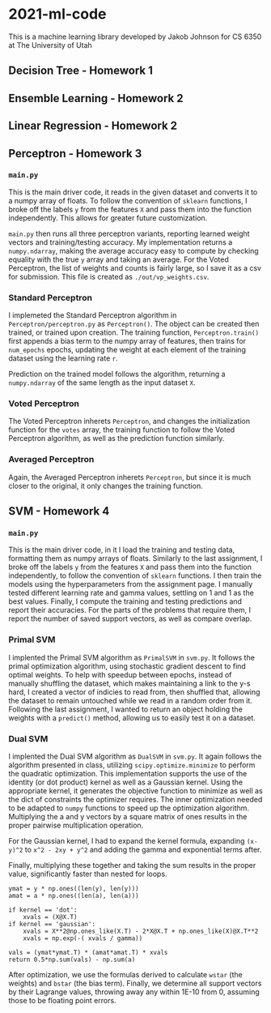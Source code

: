 # 2021-ml-code
This is a machine learning library developed by Jakob Johnson for CS 6350 at The University of Utah

## Decision Tree - Homework 1

<!-- TODO: -->

## Ensemble Learning - Homework 2

<!-- TODO: -->

## Linear Regression - Homework 2

<!-- TODO:  -->

## Perceptron - Homework 3

### `main.py`
This is the main driver code, it reads in the given dataset and converts it to a numpy array of floats.
To follow the convention of `sklearn` functions, I broke off the labels `y` from the features `X` and pass them into the function independently. 
This allows for greater future customization.

`main.py` then runs all three perceptron variants, reporting learned weight vectors and training/testing accuracy. 
My implementation returns a `numpy.ndarray`, making the average accuracy easy to compute by checking equality with the true `y` array and taking an average. 
For the Voted Perceptron, the list of weights and counts is fairly large, so I save it as a csv for submission. This file is created as `./out/vp_weights.csv`.

### Standard Perceptron
I implemeted the Standard Perceptron algorithm in `Perceptron/perceptron.py` as `Perceptron()`. 
The object can be created then trained, or trained upon creation. 
The training function, `Perceptron.train()` first appends a bias term to the numpy array of features, then trains for `num_epochs` epochs, updating the weight at each element of the training dataset using the learning rate `r`.  

Prediction on the trained model follows the algorithm, returning a `numpy.ndarray` of the same length as the input dataset `X`. 
### Voted Perceptron
The Voted Perceptron inherets `Perceptron`, and changes the initialization function for the `votes` array, the training function to follow the Voted Perceptron algorithm, as well as the prediction function similarly. 

### Averaged Perceptron
Again, the Averaged Perceptron inherets `Perceptron`, but since it is much closer to the original, it only changes the training function. 

## SVM - Homework 4

### `main.py`
This is the main driver code, in it I load the training and testing data, formatting them as numpy arrays of floats. Similarly to the last assignment, I broke off the labels `y` from the features `X` and pass them into the function independently, to follow the convention of `sklearn` functions.
I then train the models using the hyperparameters from the assignment page. I manually tested different learning rate and gamma values, settling on 1 and 1 as the best values. Finally, I compute the training and testing predictions and report their accuracies. 
For the parts of the problems that require them, I report the number of saved support vectors, as well as compare overlap. 

### Primal SVM
I implented the Primal SVM algorithm as `PrimalSVM` in `svm.py`. It follows the primal optimization algorithm, using stochastic gradient descent to find optimal weights. To help with speedup between epochs, instead of manually shuffling the dataset, which makes maintaining a link to the y-s hard, I created a vector of indicies to read from, then shuffled that, allowing the dataset to remain untouched while we read in a random order from it. 
Following the last assignment, I wanted to return an object holding the weights with a `predict()` method, allowing us to easily test it on a dataset. 

### Dual SVM
I implented the Dual SVM algorithm as `DualSVM` in `svm.py`. It again follows the algorithm presented in class, utilizing `scipy.optimize.minimize` to perform the quadratic optimization. This implementation supports the use of the identity (or dot product) kernel as well as a Gaussian kernel.
Using the appropriate kernel, it generates the objective function to minimize as well as the dict of constraints the optimizer requires. 
The inner optimization needed to be adapted to `numpy` functions to speed up the optimization algorithm. Multiplying the a and y vectors by a square matrix of ones results in the proper pairwise multiplication operation. 

For the Gaussian kernel, I had to expand the kernel formula, expanding `(x-y)^2` to `x^2 - 2xy + y^2` and adding the gamma and exponential terms after. 

Finally, multiplying these together and taking the sum results in the proper value, significantly faster than nested for loops.

```
ymat = y * np.ones((len(y), len(y)))
amat = a * np.ones((len(a), len(a)))

if kernel == 'dot':
    xvals = (X@X.T)
if kernel == 'gaussian':
    xvals = X**2@np.ones_like(X.T) - 2*X@X.T + np.ones_like(X)@X.T**2 
    xvals = np.exp(-( xvals / gamma))

vals = (ymat*ymat.T) * (amat*amat.T) * xvals
return 0.5*np.sum(vals) - np.sum(a)
```

After optimization, we use the formulas derived to calculate `wstar` (the weights) and `bstar` (the bias term). Finally, we determine all support vectors by their Lagrange values, throwing away any within 1E-10 from 0, assuming those to be floating point errors. 